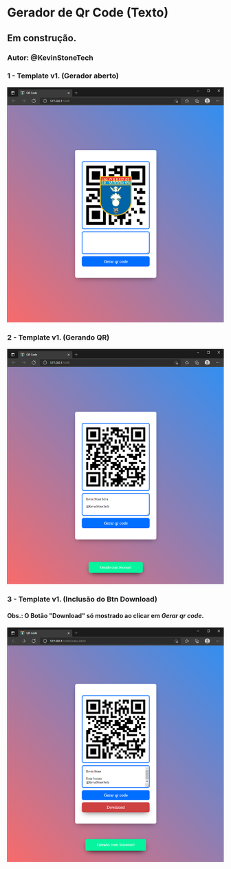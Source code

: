 # Gerador de Qr Code (Texto)

## Em construção.

### Autor: @KevinStoneTech

### 1 - Template v1. (Gerador aberto)

<img src="src/img/24_08_2021 22_56_52.png">

### 2 - Template v1. (Gerando QR)

<img src="src/img/24_08_2021 23_02_01.png">

### 3 - Template v1. (Inclusão do Btn Download)

#### Obs.: O Botão "Download" só mostrado ao clicar em *Gerar qr code*.

<img src="src/img/25_08_2021 18_27_44.png">

